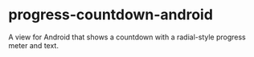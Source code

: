 # progress-countdown-android
A view for Android that shows a countdown with a radial-style progress meter and text.

